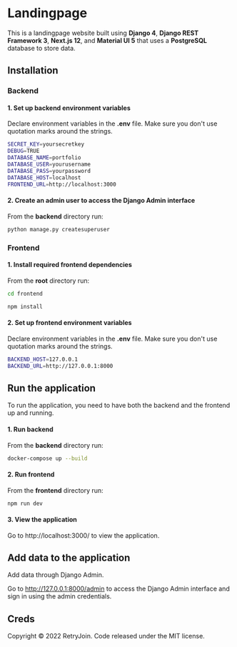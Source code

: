 # Landingpage

This is a landingpage website built using **Django 4**, **Django REST Framework 3**, **Next.js 12**, and **Material UI 5** that uses a **PostgreSQL** database to store data.


## Installation

### Backend

#### 1. Set up backend environment variables

Declare environment variables in the **.env** file. Make sure you don't use quotation marks around the strings.

```bash
SECRET_KEY=yoursecretkey
DEBUG=TRUE
DATABASE_NAME=portfolio
DATABASE_USER=yourusername
DATABASE_PASS=yourpassword
DATABASE_HOST=localhost
FRONTEND_URL=http://localhost:3000
```


#### 2. Create an admin user to access the Django Admin interface

From the **backend** directory run:

```bash
python manage.py createsuperuser
```

### Frontend

#### 1. Install required frontend dependencies

From the **root** directory run:

```bash
cd frontend
```
```bash
npm install
```

#### 2. Set up frontend environment variables

Declare environment variables in the **.env** file. Make sure you don't use quotation marks around the strings.

```bash
BACKEND_HOST=127.0.0.1
BACKEND_URL=http://127.0.0.1:8000
```

## Run the application

To run the application, you need to have both the backend and the frontend up and running.

#### 1. Run backend

From the **backend** directory run:

```bash
docker-compose up --build
```

#### 2. Run frontend

From the **frontend** directory run:

```bash
npm run dev
```

#### 3. View the application

Go to http://localhost:3000/ to view the application.


## Add data to the application

Add data through Django Admin.

Go to http://127.0.0.1:8000/admin to access the Django Admin interface and sign in using the admin credentials.

## Creds

Copyright © 2022 RetryJoin. Code released under the MIT license.
